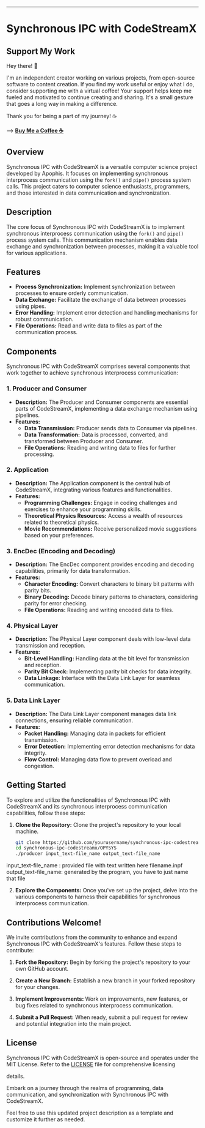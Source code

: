 ---

# Synchronous IPC with CodeStreamX

## Support My Work

Hey there! 👋

I'm an independent creator working on various projects, from open-source software to content creation. If you find my work useful or enjoy what I do, consider supporting me with a virtual coffee!
Your support helps keep me fueled and motivated to continue creating and sharing. It's a small gesture that goes a long way in making a difference.

Thank you for being a part of my journey! ☕

--> [**Buy Me a Coffee ☕**](https://www.buymeacoffee.com/apophis04)

## Overview

Synchronous IPC with CodeStreamX is a versatile computer science project developed by Apophis. It focuses on implementing synchronous interprocess communication using the `fork()` and `pipe()` process system calls. This project caters to computer science enthusiasts, programmers, and those interested in data communication and synchronization.

## Description

The core focus of Synchronous IPC with CodeStreamX is to implement synchronous interprocess communication using the `fork()` and `pipe()` process system calls. This communication mechanism enables data exchange and synchronization between processes, making it a valuable tool for various applications.

## Features

- **Process Synchronization:** Implement synchronization between processes to ensure orderly communication.
- **Data Exchange:** Facilitate the exchange of data between processes using pipes.
- **Error Handling:** Implement error detection and handling mechanisms for robust communication.
- **File Operations:** Read and write data to files as part of the communication process.

## Components

Synchronous IPC with CodeStreamX comprises several components that work together to achieve synchronous interprocess communication:

### 1. Producer and Consumer

- **Description:** The Producer and Consumer components are essential parts of CodeStreamX, implementing a data exchange mechanism using pipelines.
- **Features:**
  - **Data Transmission:** Producer sends data to Consumer via pipelines.
  - **Data Transformation:** Data is processed, converted, and transformed between Producer and Consumer.
  - **File Operations:** Reading and writing data to files for further processing.

### 2. Application

- **Description:** The Application component is the central hub of CodeStreamX, integrating various features and functionalities.
- **Features:**
  - **Programming Challenges:** Engage in coding challenges and exercises to enhance your programming skills.
  - **Theoretical Physics Resources:** Access a wealth of resources related to theoretical physics.
  - **Movie Recommendations:** Receive personalized movie suggestions based on your preferences.

### 3. EncDec (Encoding and Decoding)

- **Description:** The EncDec component provides encoding and decoding capabilities, primarily for data transformation.
- **Features:**
  - **Character Encoding:** Convert characters to binary bit patterns with parity bits.
  - **Binary Decoding:** Decode binary patterns to characters, considering parity for error checking.
  - **File Operations:** Reading and writing encoded data to files.

### 4. Physical Layer

- **Description:** The Physical Layer component deals with low-level data transmission and reception.
- **Features:**
  - **Bit-Level Handling:** Handling data at the bit level for transmission and reception.
  - **Parity Bit Check:** Implementing parity bit checks for data integrity.
  - **Data Linkage:** Interface with the Data Link Layer for seamless communication.

### 5. Data Link Layer

- **Description:** The Data Link Layer component manages data link connections, ensuring reliable communication.
- **Features:**
  - **Packet Handling:** Managing data in packets for efficient transmission.
  - **Error Detection:** Implementing error detection mechanisms for data integrity.
  - **Flow Control:** Managing data flow to prevent overload and congestion.

## Getting Started

To explore and utilize the functionalities of Synchronous IPC with CodeStreamX and its synchronous interprocess communication capabilities, follow these steps:

1. **Clone the Repository:** Clone the project's repository to your local machine.

   ```bash
   git clone https://github.com/yourusername/synchronous-ipc-codestreamx.git
   cd synchronous-ipc-codestreamx/OPYSYS
   ./producer input_text-file_name output_text-file_name
   ```
input_text-file_name : provided file with text written here filename.inpf
output_text-file_name: generated by the program, you have to just name that file 

2. **Explore the Components:** Once you've set up the project, delve into the various components to harness their capabilities for synchronous interprocess communication.

## Contributions Welcome!

We invite contributions from the community to enhance and expand Synchronous IPC with CodeStreamX's features. Follow these steps to contribute:

1. **Fork the Repository:** Begin by forking the project's repository to your own GitHub account.

2. **Create a New Branch:** Establish a new branch in your forked repository for your changes.

3. **Implement Improvements:** Work on improvements, new features, or bug fixes related to synchronous interprocess communication.

4. **Submit a Pull Request:** When ready, submit a pull request for review and potential integration into the main project.

## License

Synchronous IPC with CodeStreamX is open-source and operates under the MIT License. Refer to the [LICENSE](LICENSE) file for comprehensive licensing

 details.

Embark on a journey through the realms of programming, data communication, and synchronization with Synchronous IPC with CodeStreamX.

Feel free to use this updated project description as a template and customize it further as needed.
